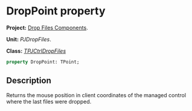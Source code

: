 # DropPoint property #

**Project:** [Drop Files Components](../API.md).

**Unit:** _PJDropFiles_.

**Class:** _[TPJCtrlDropFiles](./TPJCtrlDropFiles.md)_

```pascal
property DropPoint: TPoint;
```

## Description ##

Returns the mouse position in client coordinates of the managed control where the last files were dropped.